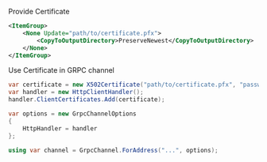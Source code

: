 Provide Certificate
```xml
<ItemGroup>
	<None Update="path/to/certificate.pfx">
	    <CopyToOutputDirectory>PreserveNewest</CopyToOutputDirectory>
	</None>
</ItemGroup>
```

Use Certificate in GRPC channel
```csharp
var certificate = new X502Certificate("path/to/certificate.pfx", "password");
var handler = new HttpClientHandler();
handler.ClientCertificates.Add(certificate);

var options = new GrpcChannelOptions
{
    HttpHandler = handler
};

using var channel = GrpcChannel.ForAddress("...", options);
```
